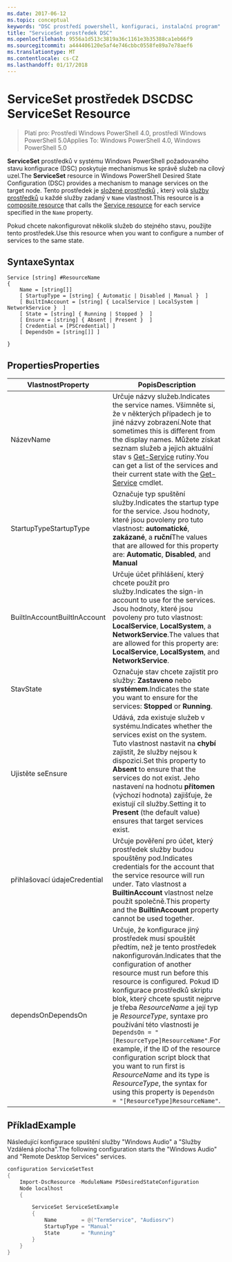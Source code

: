 ```yaml
---
ms.date: 2017-06-12
ms.topic: conceptual
keywords: "DSC prostředí powershell, konfiguraci, instalační program"
title: "ServiceSet prostředek DSC"
ms.openlocfilehash: 9556a1d513c3819a36c1161e3b35388ca1eb66f9
ms.sourcegitcommit: a444406120e5af4e746cbbc0558fe89a7e78aef6
ms.translationtype: MT
ms.contentlocale: cs-CZ
ms.lasthandoff: 01/17/2018
---
```

# <a name="dsc-serviceset-resource"></a><span data-ttu-id="1bdbc-103">ServiceSet prostředek DSC</span><span class="sxs-lookup"><span data-stu-id="1bdbc-103">DSC ServiceSet Resource</span></span>

> <span data-ttu-id="1bdbc-104">Platí pro: Prostředí Windows PowerShell 4.0, prostředí Windows PowerShell 5.0</span><span class="sxs-lookup"><span data-stu-id="1bdbc-104">Applies To: Windows PowerShell 4.0, Windows PowerShell 5.0</span></span>


<span data-ttu-id="1bdbc-105">**ServiceSet** prostředků v systému Windows PowerShell požadovaného stavu konfigurace (DSC) poskytuje mechanismus ke správě služeb na cílový uzel.</span><span class="sxs-lookup"><span data-stu-id="1bdbc-105">The **ServiceSet** resource in Windows PowerShell Desired State Configuration (DSC) provides a mechanism to manage services on the target node.</span></span> <span data-ttu-id="1bdbc-106">Tento prostředek je [složené prostředků](authoringResourceComposite.md) , který volá [služby prostředků](serviceResource.md) u každé služby zadaný v `Name` vlastnost.</span><span class="sxs-lookup"><span data-stu-id="1bdbc-106">This resource is a [composite resource](authoringResourceComposite.md) that calls the [Service resource](serviceResource.md) for each service specified in the `Name` property.</span></span>

<span data-ttu-id="1bdbc-107">Pokud chcete nakonfigurovat několik služeb do stejného stavu, použijte tento prostředek.</span><span class="sxs-lookup"><span data-stu-id="1bdbc-107">Use this resource when you want to configure a number of services to the same state.</span></span>

## <a name="syntax"></a><span data-ttu-id="1bdbc-108">Syntaxe</span><span class="sxs-lookup"><span data-stu-id="1bdbc-108">Syntax</span></span>

```
Service [string] #ResourceName
{
    Name = [string[]]
    [ StartupType = [string] { Automatic | Disabled | Manual }  ]
    [ BuiltInAccount = [string] { LocalService | LocalSystem | NetworkService }  ]
    [ State = [string] { Running | Stopped }  ]
    [ Ensure = [string] { Absent | Present }  ]
    [ Credential = [PSCredential] ]
    [ DependsOn = [string[]] ]
    
}
```

## <a name="properties"></a><span data-ttu-id="1bdbc-109">Properties</span><span class="sxs-lookup"><span data-stu-id="1bdbc-109">Properties</span></span>

|  <span data-ttu-id="1bdbc-110">Vlastnost</span><span class="sxs-lookup"><span data-stu-id="1bdbc-110">Property</span></span>  |  <span data-ttu-id="1bdbc-111">Popis</span><span class="sxs-lookup"><span data-stu-id="1bdbc-111">Description</span></span>   | 
|---|---| 
| <span data-ttu-id="1bdbc-112">Název</span><span class="sxs-lookup"><span data-stu-id="1bdbc-112">Name</span></span>| <span data-ttu-id="1bdbc-113">Určuje názvy služeb.</span><span class="sxs-lookup"><span data-stu-id="1bdbc-113">Indicates the service names.</span></span> <span data-ttu-id="1bdbc-114">Všimněte si, že v některých případech je to jiné názvy zobrazení.</span><span class="sxs-lookup"><span data-stu-id="1bdbc-114">Note that sometimes this is different from the display names.</span></span> <span data-ttu-id="1bdbc-115">Můžete získat seznam služeb a jejich aktuální stav s [Get-Service](https://technet.microsoft.com/en-us/library/hh849804.aspx) rutiny.</span><span class="sxs-lookup"><span data-stu-id="1bdbc-115">You can get a list of the services and their current state with the [Get-Service](https://technet.microsoft.com/en-us/library/hh849804.aspx) cmdlet.</span></span>|
| <span data-ttu-id="1bdbc-116">StartupType</span><span class="sxs-lookup"><span data-stu-id="1bdbc-116">StartupType</span></span>| <span data-ttu-id="1bdbc-117">Označuje typ spuštění služby.</span><span class="sxs-lookup"><span data-stu-id="1bdbc-117">Indicates the startup type for the service.</span></span> <span data-ttu-id="1bdbc-118">Jsou hodnoty, které jsou povoleny pro tuto vlastnost: **automatické**, **zakázané**, a **ruční**</span><span class="sxs-lookup"><span data-stu-id="1bdbc-118">The values that are allowed for this property are: **Automatic**, **Disabled**, and **Manual**</span></span>|  
| <span data-ttu-id="1bdbc-119">BuiltInAccount</span><span class="sxs-lookup"><span data-stu-id="1bdbc-119">BuiltInAccount</span></span>| <span data-ttu-id="1bdbc-120">Určuje účet přihlášení, který chcete použít pro služby.</span><span class="sxs-lookup"><span data-stu-id="1bdbc-120">Indicates the sign-in account to use for the services.</span></span> <span data-ttu-id="1bdbc-121">Jsou hodnoty, které jsou povoleny pro tuto vlastnost: **LocalService**, **LocalSystem**, a **NetworkService**.</span><span class="sxs-lookup"><span data-stu-id="1bdbc-121">The values that are allowed for this property are: **LocalService**, **LocalSystem**, and **NetworkService**.</span></span>| 
| <span data-ttu-id="1bdbc-122">Stav</span><span class="sxs-lookup"><span data-stu-id="1bdbc-122">State</span></span>| <span data-ttu-id="1bdbc-123">Označuje stav chcete zajistit pro služby: **Zastaveno** nebo **systémem**.</span><span class="sxs-lookup"><span data-stu-id="1bdbc-123">Indicates the state you want to ensure for the services: **Stopped** or **Running**.</span></span>| 
| <span data-ttu-id="1bdbc-124">Ujistěte se</span><span class="sxs-lookup"><span data-stu-id="1bdbc-124">Ensure</span></span>| <span data-ttu-id="1bdbc-125">Udává, zda existuje služeb v systému.</span><span class="sxs-lookup"><span data-stu-id="1bdbc-125">Indicates whether the services exist on the system.</span></span> <span data-ttu-id="1bdbc-126">Tuto vlastnost nastavit na **chybí** zajistit, že služby nejsou k dispozici.</span><span class="sxs-lookup"><span data-stu-id="1bdbc-126">Set this property to **Absent** to ensure that the services do not exist.</span></span> <span data-ttu-id="1bdbc-127">Jeho nastavení na hodnotu **přítomen** (výchozí hodnota) zajišťuje, že existují cíl služby.</span><span class="sxs-lookup"><span data-stu-id="1bdbc-127">Setting it to **Present** (the default value) ensures that target services exist.</span></span>|
| <span data-ttu-id="1bdbc-128">přihlašovací údaje</span><span class="sxs-lookup"><span data-stu-id="1bdbc-128">Credential</span></span>| <span data-ttu-id="1bdbc-129">Určuje pověření pro účet, který prostředek služby budou spouštěny pod.</span><span class="sxs-lookup"><span data-stu-id="1bdbc-129">Indicates credentials for the account that the service resource will run under.</span></span> <span data-ttu-id="1bdbc-130">Tato vlastnost a **BuiltinAccount** vlastnost nelze použít společně.</span><span class="sxs-lookup"><span data-stu-id="1bdbc-130">This property and the **BuiltinAccount** property cannot be used together.</span></span>| 
| <span data-ttu-id="1bdbc-131">dependsOn</span><span class="sxs-lookup"><span data-stu-id="1bdbc-131">DependsOn</span></span>| <span data-ttu-id="1bdbc-132">Určuje, že konfigurace jiný prostředek musí spouštět předtím, než je tento prostředek nakonfigurován.</span><span class="sxs-lookup"><span data-stu-id="1bdbc-132">Indicates that the configuration of another resource must run before this resource is configured.</span></span> <span data-ttu-id="1bdbc-133">Pokud ID konfigurace prostředků skriptu blok, který chcete spustit nejprve je třeba *ResourceName* a její typ je *ResourceType*, syntaxe pro používání této vlastnosti je `DependsOn = "[ResourceType]ResourceName"`.</span><span class="sxs-lookup"><span data-stu-id="1bdbc-133">For example, if the ID of the resource configuration script block that you want to run first is *ResourceName* and its type is *ResourceType*, the syntax for using this property is `DependsOn = "[ResourceType]ResourceName"`.</span></span>| 



## <a name="example"></a><span data-ttu-id="1bdbc-134">Příklad</span><span class="sxs-lookup"><span data-stu-id="1bdbc-134">Example</span></span>

<span data-ttu-id="1bdbc-135">Následující konfigurace spuštění služby "Windows Audio" a "Služby Vzdálená plocha".</span><span class="sxs-lookup"><span data-stu-id="1bdbc-135">The following configuration starts the "Windows Audio" and "Remote Desktop Services" services.</span></span>

```powershell
configuration ServiceSetTest
{
    Import-DscResource -ModuleName PSDesiredStateConfiguration
    Node localhost
    {

        ServiceSet ServiceSetExample
        {
            Name        = @("TermService", "Audiosrv")
            StartupType = "Manual"
            State       = "Running"
        } 
    }
}
```

